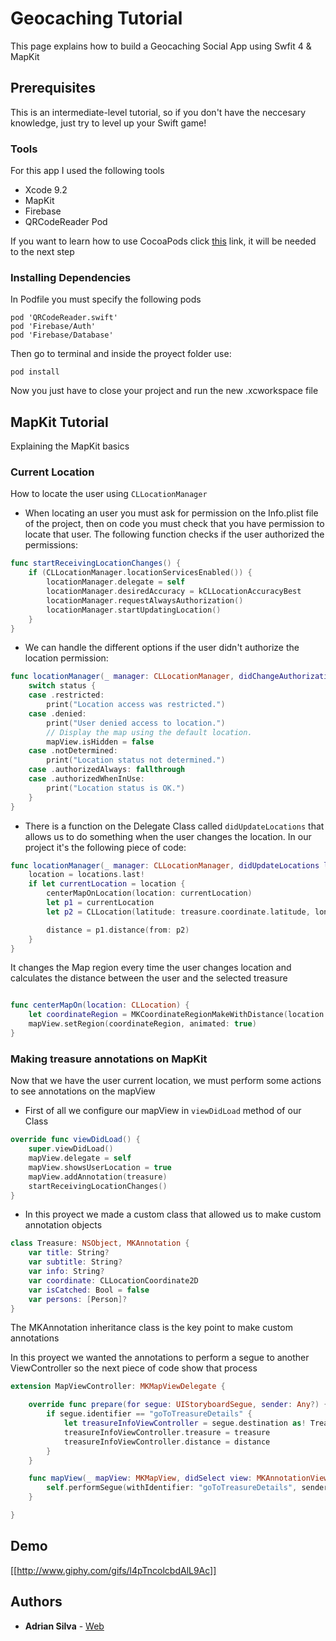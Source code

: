 # Geocaching Tutorial

This page explains how to build a Geocaching Social App using Swfit 4 & MapKit

## Prerequisites

This is an intermediate-level tutorial, so if you don't have the neccesary knowledge, just try to level up your Swift game!

### Tools

For this app I used the following tools

* Xcode 9.2
* MapKit
* Firebase
* QRCodeReader Pod

If you want to learn how to use CocoaPods click [this](https://guides.cocoapods.org/using/getting-started.html) link, it will be needed to the next step

### Installing Dependencies

In Podfile you must specify the following pods

```
pod 'QRCodeReader.swift'
pod 'Firebase/Auth'
pod 'Firebase/Database'
```

Then go to terminal and inside the proyect folder use:

```
pod install
```

Now you just have to close your project and run the new .xcworkspace file


## MapKit Tutorial

Explaining the MapKit basics

### Current Location

How to locate the user using `CLLocationManager`

* When locating an user you must ask for permission on the Info.plist file of the project, then on code you must check that you have permission to locate that user. The following function checks if the user authorized the permissions:

```Swift
func startReceivingLocationChanges() {
    if (CLLocationManager.locationServicesEnabled()) {
        locationManager.delegate = self
        locationManager.desiredAccuracy = kCLLocationAccuracyBest
        locationManager.requestAlwaysAuthorization()
        locationManager.startUpdatingLocation()
    }
}
```

* We can handle the different options if the user didn't authorize the location permission:

```Swift
func locationManager(_ manager: CLLocationManager, didChangeAuthorization status: CLAuthorizationStatus) {
    switch status {
    case .restricted:
        print("Location access was restricted.")
    case .denied:
        print("User denied access to location.")
        // Display the map using the default location.
        mapView.isHidden = false
    case .notDetermined:
        print("Location status not determined.")
    case .authorizedAlways: fallthrough
    case .authorizedWhenInUse:
        print("Location status is OK.")
    }
}
```

* There is a function on the Delegate Class called `didUpdateLocations` that allows us to do something when the user changes the location. In our project it's the following piece of code:

```Swift
func locationManager(_ manager: CLLocationManager, didUpdateLocations locations: [CLLocation]) {
    location = locations.last!
    if let currentLocation = location {
        centerMapOnLocation(location: currentLocation)
        let p1 = currentLocation
        let p2 = CLLocation(latitude: treasure.coordinate.latitude, longitude: treasure.coordinate.longitude)

        distance = p1.distance(from: p2)
    }
}
```

It changes the Map region every time the user changes location and calculates the distance between the user and the selected treasure

```Swift

func centerMapOn(location: CLLocation) {
    let coordinateRegion = MKCoordinateRegionMakeWithDistance(location.coordinate, regionRadius, regionRadius)
    mapView.setRegion(coordinateRegion, animated: true)
}
```


### Making treasure annotations on MapKit

Now that we have the user current location, we must perform some actions to see annotations on the mapView

* First of all we configure our mapView in `viewDidLoad` method of our Class

```Swift
override func viewDidLoad() {
    super.viewDidLoad()
    mapView.delegate = self
    mapView.showsUserLocation = true
    mapView.addAnnotation(treasure)
    startReceivingLocationChanges()
}
```

* In this proyect we made a custom class that allowed us to make custom annotation objects

```Swift
class Treasure: NSObject, MKAnnotation {
    var title: String?
    var subtitle: String?
    var info: String?
    var coordinate: CLLocationCoordinate2D
    var isCatched: Bool = false
    var persons: [Person]?
}
```

The MKAnnotation inheritance class is the key point to make custom annotations

In this proyect we wanted the annotations to perform a segue to another ViewController so the next piece of code show that process

```Swift
extension MapViewController: MKMapViewDelegate {

    override func prepare(for segue: UIStoryboardSegue, sender: Any?) {
        if segue.identifier == "goToTreasureDetails" {
            let treasureInfoViewController = segue.destination as! TreasureInfoViewController
            treasureInfoViewController.treasure = treasure
            treasureInfoViewController.distance = distance
        }
    }

    func mapView(_ mapView: MKMapView, didSelect view: MKAnnotationView) {
        self.performSegue(withIdentifier: "goToTreasureDetails", sender: self)
    }

}
```

## Demo

[[http://www.giphy.com/gifs/l4pTncolcbdAlL9Ac]]

## Authors

* **Adrian Silva** - [Web](https://adri4silva.github.io)
